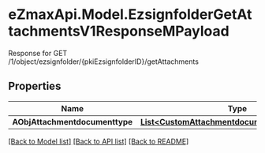 # eZmaxApi.Model.EzsignfolderGetAttachmentsV1ResponseMPayload
Response for GET /1/object/ezsignfolder/{pkiEzsignfolderID}/getAttachments

## Properties

Name | Type | Description | Notes
------------ | ------------- | ------------- | -------------
**AObjAttachmentdocumenttype** | [**List&lt;CustomAttachmentdocumenttypeResponse&gt;**](CustomAttachmentdocumenttypeResponse.md) |  | 

[[Back to Model list]](../README.md#documentation-for-models) [[Back to API list]](../README.md#documentation-for-api-endpoints) [[Back to README]](../README.md)

